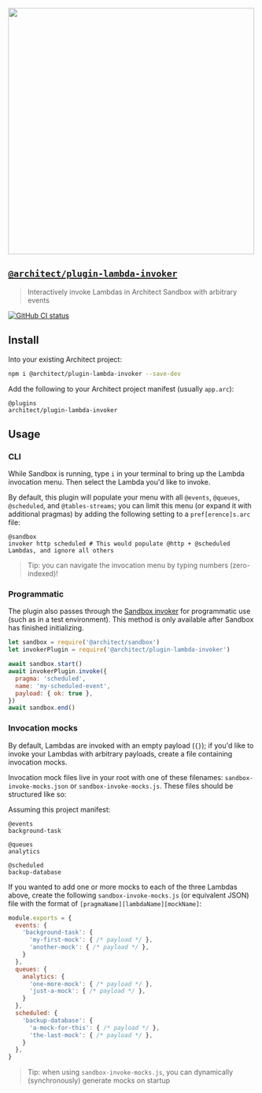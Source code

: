 [<img src="https://assets.arc.codes/architect-logo-500b@2x.png" width=500>](https://www.npmjs.com/package/@architect/plugin-lambda-invoker)

## [`@architect/plugin-lambda-invoker`](https://www.npmjs.com/package/@architect/plugin-lambda-invoker)

> Interactively invoke Lambdas in Architect Sandbox with arbitrary events

[![GitHub CI status](https://github.com/architect/plugin-lambda-invoker/workflows/Node%20CI/badge.svg)](https://github.com/architect/plugin-lambda-invoker/actions?query=workflow%3A%22Node+CI%22)


## Install

Into your existing Architect project:

```sh
npm i @architect/plugin-lambda-invoker --save-dev
```

Add the following to your Architect project manifest (usually `app.arc`):

```arc
@plugins
architect/plugin-lambda-invoker
```


## Usage

### CLI

While Sandbox is running, type `i` in your terminal to bring up the Lambda invocation menu. Then select the Lambda you'd like to invoke.

By default, this plugin will populate your menu with all `@events`, `@queues`, `@scheduled`, and `@tables-streams`; you can limit this menu (or expand it with additional pragmas) by adding the following setting to a `pref[erence]s.arc` file:

```arc
@sandbox
invoker http scheduled # This would populate @http + @scheduled Lambdas, and ignore all others
```

> Tip: you can navigate the invocation menu by typing numbers (zero-indexed)!


### Programmatic

The plugin also passes through the [Sandbox invoker](https://arc.codes/docs/en/guides/plugins/sandbox#invoke-function) for programmatic use (such as in a test environment). This method is only available after Sandbox has finished initializing.

```js
let sandbox = require('@architect/sandbox')
let invokerPlugin = require('@architect/plugin-lambda-invoker')

await sandbox.start()
await invokerPlugin.invoke({
  pragma: 'scheduled',
  name: 'my-scheduled-event',
  payload: { ok: true },
})
await sandbox.end()
```


### Invocation mocks

By default, Lambdas are invoked with an empty payload (`{}`); if you'd like to invoke your Lambdas with arbitrary payloads, create a file containing invocation mocks.

Invocation mock files live in your root with one of these filenames: `sandbox-invoke-mocks.json` or `sandbox-invoke-mocks.js`. These files should be structured like so:

Assuming this project manifest:

```arc
@events
background-task

@queues
analytics

@scheduled
backup-database
```

If you wanted to add one or more mocks to each of the three Lambdas above, create the following `sandbox-invoke-mocks.js` (or equivalent JSON) file with the format of `[pragmaName][lambdaName][mockName]`:

```js
module.exports = {
  events: {
    'background-task': {
      'my-first-mock': { /* payload */ },
      'another-mock': { /* payload */ },
    }
  },
  queues: {
    analytics: {
      'one-more-mock': { /* payload */ },
      'just-a-mock': { /* payload */ },
    }
  },
  scheduled: {
    'backup-database': {
      'a-mock-for-this': { /* payload */ },
      'the-last-mock': { /* payload */ },
    }
  },
}
```

> Tip: when using `sandbox-invoke-mocks.js`, you can dynamically (synchronously) generate mocks on startup
